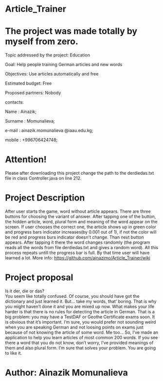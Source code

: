 # Article_Trainer
# The project was made totally by myself from zero.


Topic addressed by the project: Education

Goal: Help people training German articles and new words

Objectives: Use articles automatically and free

Estimated budget: Free

Proposed partners: Nobody


contacts: 

Name     : Ainazik;

Surname  : Momunalieva;

e-mail   : ainazik.momunalieva @iaau.edu.kg;

mobile   : +996706424748;

# Attention!
Please after downloading this project change the path to the derdiedas.txt file in class Controller.java on line 212.
# Project Description
After user starts the game, word without article appears. There are three buttons for choosing the variant of answer. After  tapping one of the button, the hidden article, word, plural form and meaning of the word appear on the screen. If user chooses the correct one, the article shows up in green color and progress bars indicator increases(by 0.001 out of 1), if not the color will be red and progress burs indicator doesn't change. Than next button appears. After tapping it there the word changes randomly (the program reads all the words from file derdiedas.txt and gives a random word). All this process repeats untill the progress bar is full. By that time user will have learned a lot. More info: https://github.com/ainazimo/Article_Trainer/wiki

# Project proposal
 Is it der, die or das?   
 You seem like totally confused. Of course, you should have got the dictionary and just learned it. But… take my words, that’ boring. That is why you might  haven’t done  it and you are mixed up now. What makes your life harder is that there is no rules for detecting the article in German. That is a big problem: you may have a TestDAF or Geothe Certificate exams soon. It is obvious that it’s  important.  I’m sure, you would prefer not sounding weird when you are speaking German and not loosing points on exams just because of not knowing the article of some word. Me too… So, I’ve made an application to help you learn articles of most common 200 words. If you see there a word that you do not know, don’t worry, I’ve provided meanings of them and also plural form. I’m sure that solves your problem. You are going to like it.
 

# Author: Ainazik Momunalieva
 
